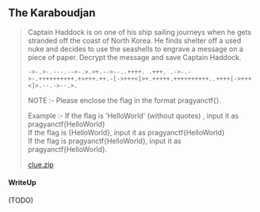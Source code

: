 ## The Karaboudjan

> Captain Haddock is on one of his ship sailing journeys when he gets stranded off the coast of North Korea. He finds shelter off a used nuke and decides to use the seashells to engrave a message on a piece of paper. Decrypt the message and save Captain Haddock.
> ```
> ->-.>-.---.-->-.>.>+.-->--..++++. .+++. .->-.->-.++++++++++.+>+++.++.-[->+++<]>+.+++++.++++++++++..++++[->+++<]>.--.->--.>.
> ```
> NOTE :- Please enclose the flag in the format pragyanctf{<flag>}.
> 
> Example :- If the flag is 'HelloWorld' (without quotes) , input it as pragyanctf{HelloWorld} <br>
> If the flag is {HelloWorld}, input it as pragyanctf{HelloWorld} <br>
> If the flag is pragyanctf{HelloWorld}, input it as pragyanctf{HelloWorld}. 
>
> [clue.zip](./clue.zip)

#### WriteUp

(TODO)
